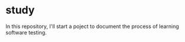 # study
In this repository, I'll start a poject to document the process of learning software testing.
